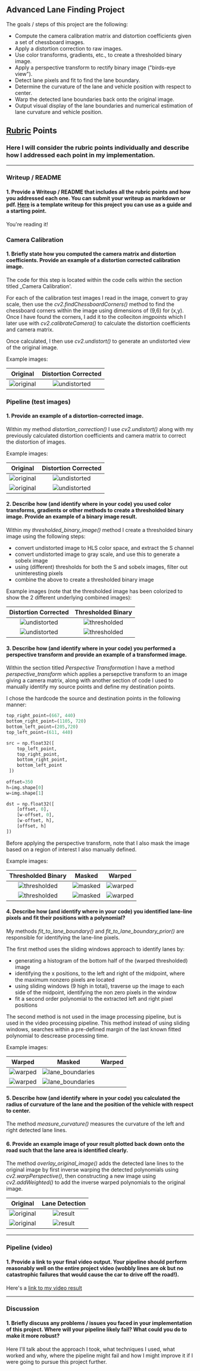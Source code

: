 ## Advanced Lane Finding Project

The goals / steps of this project are the following:

* Compute the camera calibration matrix and distortion coefficients given a set of chessboard images.
* Apply a distortion correction to raw images.
* Use color transforms, gradients, etc., to create a thresholded binary image.
* Apply a perspective transform to rectify binary image ("birds-eye view").
* Detect lane pixels and fit to find the lane boundary.
* Determine the curvature of the lane and vehicle position with respect to center.
* Warp the detected lane boundaries back onto the original image.
* Output visual display of the lane boundaries and numerical estimation of lane curvature and vehicle position.

[//]: # (Image References)

[camera_cal1]: ./camera_cal/calibration1.jpg "Original"
[camera_cal2]: ./output_images/calibration1-undistorted.jpg "Undistorted"

[straight_original]: ./test_images/straight_lines1.jpg "Original"
[straight_undistorted]: ./output_images/straight_lines1-undistorted.jpg "Undistorted"
[straight_colored]: ./output_images/straight_lines1-color_binary.jpg "Colored Binary"
[straight_thresholded]: ./output_images/straight_lines1-thresholded_binary.jpg "Thresholded Binary"
[straight_masked]: ./output_images/straight_lines1-masked.jpg "Masked"
[straight_warped]: ./output_images/straight_lines1-warped.jpg "Warped"
[straight_lane_boundaries]: ./output_images/straight_lines1-lane_boundaries.jpg "Lane Boundaries"
[straight_result]: ./output_images/straight_lines1-result.jpg "Result"

[test1_original]: ./test_images/test1.jpg "Original"
[test1_undistorted]: ./output_images/test1-undistorted.jpg "Undistorted"
[test1_colored]: ./output_images/test1-color_binary.jpg "Colored Binary"
[test1_thresholded]: ./output_images/test1-thresholded_binary.jpg "Thresholded Binary"
[test1_masked]: ./output_images/test1-masked.jpg "Masked"
[test1_warped]: ./output_images/test1-warped.jpg "Warped"
[test1_lane_boundaries]: ./output_images/test1-lane_boundaries.jpg "Lane Boundaries"
[test1_result]: ./output_images/test1-result.jpg "Result"



## [Rubric](https://review.udacity.com/#!/rubrics/571/view) Points

### Here I will consider the rubric points individually and describe how I addressed each point in my implementation.  

---

### Writeup / README

#### 1. Provide a Writeup / README that includes all the rubric points and how you addressed each one.  You can submit your writeup as markdown or pdf.  [Here](https://github.com/udacity/CarND-Advanced-Lane-Lines/blob/master/writeup_template.md) is a template writeup for this project you can use as a guide and a starting point.  

You're reading it!

### Camera Calibration

#### 1. Briefly state how you computed the camera matrix and distortion coefficients. Provide an example of a distortion corrected calibration image.

The code for this step is located within the code cells within the section titled _Camera Calibration'.

For each of the calibration test images I read in the image, convert to gray scale, then use the _cv2.findChessboardCorners()_ method to find the chessboard corners within the image using dimensions of (9,6) for (x,y).  Once I have found the corners, I add it to the colleciton _imgpoints_ which I later use with _cv2.calibrateCamera()_ to calculate the distortion coefficients and camera matrix.

Once calculated, I then use _cv2.undistort()_ to generate an undistorted view of the original image.

Example images: 

| Original | Distortion Corrected |
:---:|:----:
| ![original][camera_cal1] | ![undistorted][camera_cal2] | 

### Pipeline (test images)

#### 1. Provide an example of a distortion-corrected image.

Within my method _distortion_correction()_ I use _cv2.undistort()_ along with my previously calculated distortion coefficients and camera matrix to correct the distortion of images.

Example images:

| Original | Distortion Corrected |
:---:|:----:
| ![original][straight_original] | ![undistorted][straight_undistorted] | 
| ![original][test1_original] | ![undistorted][test1_undistorted] | 


#### 2. Describe how (and identify where in your code) you used color transforms, gradients or other methods to create a thresholded binary image.  Provide an example of a binary image result.

Within my _thresholded_binary_image()_ method I create a thresholded binary image using the following steps:
- convert undistorted image to HLS color space, and extract the S channel
- convert undistorted image to gray scale, and use this to generate a sobelx image
- using (different) thresholds for both the S and sobelx images, filter out uninteresting pixels
- combine the above to create a thresholded binary image

Example images (note that the thresholded image has been colorized to show the 2 different underlying combined images):

| Distortion Corrected | Thresholded Binary |
:---:|:----:
| ![undistorted][straight_undistorted] | ![thresholded][straight_colored] | 
| ![undistorted][test1_undistorted] | ![thresholded][test1_colored] | 

#### 3. Describe how (and identify where in your code) you performed a perspective transform and provide an example of a transformed image.

Within the section titled _Perspective Transformation_ I have a method _perspective_transform_ which applies a persepctive transform to an image giving a camera matrix, along with another section of code I used to manually identify my source points and define my destination points.

I chose the hardcode the source and destination points in the following manner:

```python
top_right_point=(667, 440)
bottom_right_point=(1105, 720)
bottom_left_point=(205,720)
top_left_point=(611, 440)

src = np.float32([
    top_left_point,
    top_right_point,
    bottom_right_point,
    bottom_left_point
 ])
 
offset=350
h=img.shape[0]
w=img.shape[1]

dst = np.float32([
    [offset, 0], 
    [w-offset, 0], 
    [w-offset, h], 
    [offset, h]
])
```

Before applying the perspective transform, note that I also mask the image based on a region of interest I also manually defined.

Example images:

| Thresholded Binary | Masked | Warped |
:---:|:----:|:----:
| ![thresholded][straight_thresholded] | ![masked][straight_masked] | ![warped][straight_warped] | 
| ![thresholded][test1_thresholded] | ![masked][test1_masked] | ![warped][test1_warped] | 

#### 4. Describe how (and identify where in your code) you identified lane-line pixels and fit their positions with a polynomial?

My methods _fit_to_lane_boundary()_ and _fit_to_lane_boundary_prior()_ are responsible for identifying the lane-line pixels.

The first method uses the sliding windows approach to identify lanes by:

- generating a histogram of the bottom half of the (warped thresholded) image
- identifying the x positions, to the left and right of the midpoint, where the maximum nonzero pixels are located
- using sliding windows (9 high in total), traverse up the image to each side of the midpoint, identifying the non zero pixels in the window
- fit a second order polynomial to the extracted left and right pixel positions

The second method is not used in the image processing pipeline, but is used in the video processing pipeline.  This method instead of using sliding windows, searches within a pre-defined margin of the last known fitted polynomial to descrease processing time.

Example images:

Warped | Masked | Warped |
:---:|:----:|:----:
| ![warped][straight_warped] | ![lane_boundaries][straight_lane_boundaries] | 
| ![warped][test1_warped] | ![lane_boundaries][test1_lane_boundaries] |

#### 5. Describe how (and identify where in your code) you calculated the radius of curvature of the lane and the position of the vehicle with respect to center.

The method _measure_curvature()_ measures the curvature of the left and right detected lane lines.

#### 6. Provide an example image of your result plotted back down onto the road such that the lane area is identified clearly.

The method _overlay_original_image()_ adds the detected lane lines to the original image by first inverse warping the detected polynomials using _cv2.warpPerspective()_, then constructing a new image using _cv2.addWeighted()_ to add the inverse warped polynomials to the original image.


| Original | Lane Detection |
:---:|:----:
| ![original][straight_original] | ![result][straight_result] | 
| ![original][test1_original] | ![result][test1_result] |

---

### Pipeline (video)

#### 1. Provide a link to your final video output.  Your pipeline should perform reasonably well on the entire project video (wobbly lines are ok but no catastrophic failures that would cause the car to drive off the road!).

Here's a [link to my video result](./project_video.mp4)

---

### Discussion

#### 1. Briefly discuss any problems / issues you faced in your implementation of this project.  Where will your pipeline likely fail?  What could you do to make it more robust?

Here I'll talk about the approach I took, what techniques I used, what worked and why, where the pipeline might fail and how I might improve it if I were going to pursue this project further.  
